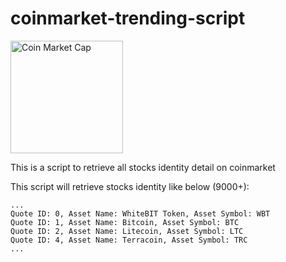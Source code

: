 # coinmarket-trending-script

<a href="https://coinmarketcap.com"><img src="https://play-lh.googleusercontent.com/DhUU3dwLN6m16DzILuK_alrFUOzzzMaOB2TzXs9PAZ7cLEv388vdRB1QV4JKnwRjlDg" width="180" alt="Coin Market Cap"/></a>

This is a script to retrieve all stocks identity detail on coinmarket

This script will retrieve stocks identity like below (9000+):

```
...
Quote ID: 0, Asset Name: WhiteBIT Token, Asset Symbol: WBT
Quote ID: 1, Asset Name: Bitcoin, Asset Symbol: BTC
Quote ID: 2, Asset Name: Litecoin, Asset Symbol: LTC
Quote ID: 4, Asset Name: Terracoin, Asset Symbol: TRC
...
```